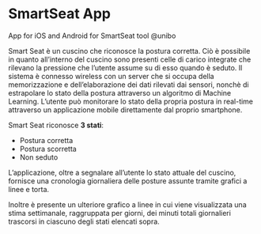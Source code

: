 # SmartSeat App
App for iOS and Android for SmartSeat tool @unibo

Smart Seat è un cuscino che riconosce la postura corretta. Ciò è possibile in quanto all’interno del cuscino sono presenti celle di carico integrate che rilevano la pressione che l’utente assume su di esso quando è seduto. Il sistema è connesso wireless con un server che si occupa della memorizzazione e dell’elaborazione dei dati rilevati dai sensori, nonchè di estrapolare lo stato della postura attraverso un algoritmo di Machine Learning.
L’utente può monitorare lo stato della propria postura in real-time attraverso un applicazione mobile direttamente dal proprio smartphone.

Smart Seat riconosce **3 stati**: 
- Postura corretta
- Postura scorretta
- Non seduto

L’applicazione, oltre a segnalare all’utente lo stato attuale del cuscino, fornisce una cronologia giornaliera delle posture assunte tramite grafici a linee e torta. 

Inoltre è presente un ulteriore grafico a linee in cui viene visualizzata una stima settimanale, raggruppata per giorni, dei minuti totali giornalieri trascorsi in ciascuno degli stati elencati sopra.

